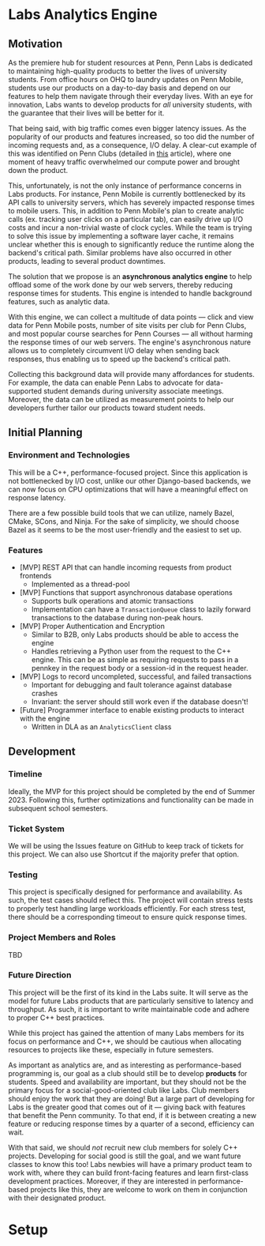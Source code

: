 # Labs Analytics Engine

## Motivation

As the premiere hub for student resources at Penn, Penn Labs is dedicated to maintaining high-quality products to better the lives of university students. From office hours on OHQ to laundry updates on Penn Mobile, students use our products on a day-to-day basis and depend on our features to help them navigate through their everyday lives. With an eye for innovation, Labs wants to develop products for _all_ university students, with the guarantee that their lives will be better for it.

That being said, with big traffic comes even bigger latency issues. As the popularity of our products and features increased, so too did the number of incoming requests and, as a consequence, I/O delay. A clear-cut example of this was identified on Penn Clubs (detailed in [this](https://pennlabs.org/blog/false-promises) article), where one moment of heavy traffic overwhelmed our compute power and brought down the product.

This, unfortunately, is not the only instance of performance concerns in Labs products. For instance, Penn Mobile is currently bottlenecked by its API calls to university servers, which has severely impacted response times to mobile users. This, in addition to Penn Mobile's plan to create analytic calls (ex. tracking user clicks on a particular tab), can easily drive up I/O costs and incur a non-trivial waste of clock cycles. While the team is trying to solve this issue by implementing a software layer cache, it remains unclear whether this is enough to significantly reduce the runtime along the backend's critical path. Similar problems have also occurred in other products, leading to several product downtimes.

The solution that we propose is an **asynchronous analytics engine** to help offload some of the work done by our web servers, thereby reducing response times for students. This engine is intended to handle background features, such as analytic data.

With this engine, we can collect a multitude of data points — click and view data for Penn Mobile posts, number of site visits per club for Penn Clubs, and most popular course searches for Penn Courses — all without harming the response times of our web servers. The engine's asynchronous nature allows us to completely circumvent I/O delay when sending back responses, thus enabling us to speed up the backend's critical path.

Collecting this background data will provide many affordances for students. For example, the data can enable Penn Labs to advocate for data-supported student demands during university associate meetings. Moreover, the data can be utilized as measurement points to help our developers further tailor our products toward student needs.

## Initial Planning

### Environment and Technologies
This will be a C++, performance-focused project. Since this application is not bottlenecked by I/O cost, unlike our other Django-based backends, we can now focus on CPU optimizations that will have a meaningful effect on response latency.

There are a few possible build tools that we can utilize, namely Bazel, CMake, SCons, and Ninja. For the sake of simplicity, we should choose Bazel as it seems to be the most user-friendly and the easiest to set up.

### Features
- [MVP] REST API that can handle incoming requests from product frontends
    - Implemented as a thread-pool
- [MVP] Functions that support asynchronous database operations
    - Supports bulk operations and atomic transactions
    - Implementation can have a `TransactionQueue` class to lazily forward transactions to the database during non-peak hours.
- [MVP] Proper Authentication and Encryption
    - Similar to B2B, only Labs products should be able to access the engine
    - Handles retrieving a Python user from the request to the C++ engine. This can be as simple as requiring requests to pass in a pennkey in the request body or a session-id in the request header.
- [MVP] Logs to record uncompleted, successful, and failed transactions
    - Important for debugging and fault tolerance against database crashes
    - Invariant: the server should still work even if the database doesn't!
- [Future] Programmer interface to enable existing products to interact with the engine
    - Written in DLA as an `AnalyticsClient` class

## Development

### Timeline
Ideally, the MVP for this project should be completed by the end of Summer 2023. Following this, further optimizations and functionality can be made in subsequent school semesters.

### Ticket System
We will be using the Issues feature on GitHub to keep track of tickets for this project. We can also use Shortcut if the majority prefer that option.

### Testing
This project is specifically designed for performance and availability. As such, the test cases should reflect this. The project will contain stress tests to properly test handling large workloads efficiently. For each stress test, there should be a corresponding timeout to ensure quick response times.

### Project Members and Roles
TBD
### Future Direction

This project will be the first of its kind in the Labs suite. It will serve as the model for future Labs products that are particularly sensitive to latency and throughput. As such, it is important to write maintainable code and adhere to proper C++ best practices.

While this project has gained the attention of many Labs members for its focus on performance and C++, we should be cautious when allocating resources to projects like these, especially in future semesters.

As important as analytics are, and as interesting as performance-based programming is, our goal as a club should still be to develop **products** for students. Speed and availability are important, but they should not be the primary focus for a social-good-oriented club like Labs. Club members should enjoy the work that they are doing! But a large part of developing for Labs is the greater good that comes out of it — giving back with features that benefit the Penn community. To that end, if it is between creating a new feature or reducing response times by a quarter of a second, efficiency can wait.

With that said, we should _not_ recruit new club members for solely C++ projects. Developing for social good is still the goal, and we want future classes to know this too! Labs newbies will have a primary product team to work with, where they can build front-facing features and learn first-class development practices. Moreover, if they are interested in performance-based projects like this, they are welcome to work on them in conjunction with their designated product.

# Setup
